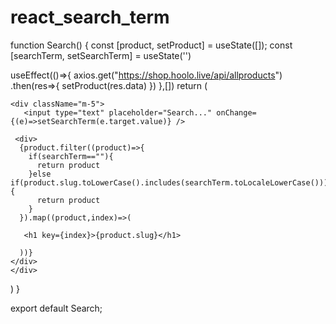 # react_search_term

function Search() {
  const [product, setProduct] = useState([]);
  const [searchTerm, setSearchTerm] = useState('')

  useEffect(()=>{
    axios.get("https://shop.hoolo.live/api/allproducts")
    .then(res=>{
      setProduct(res.data)
    })
  },[])
  return (
  
    <div className="m-5">
       <input type="text" placeholder="Search..." onChange={(e)=>setSearchTerm(e.target.value)} />

     <div>
      {product.filter((product)=>{
        if(searchTerm==""){
          return product
        }else if(product.slug.toLowerCase().includes(searchTerm.toLocaleLowerCase())){
          return product
        }
      }).map((product,index)=>(

       <h1 key={index}>{product.slug}</h1>

      ))}
    </div>
    </div>
   
   
  )
}

export default Search;

